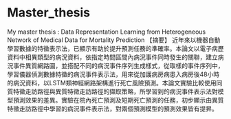 # Master_thesis
My master thesis : Data Representation Learning from Heterogeneous Network of Medical Data for Mortality Prediction
【摘要】
近年來以機器自動學習數據的特徵表示法，已顯示有助於提升預測任務的準確率。本論文以電子病歷資料中相異類型的病況資料，依指定時間區間內病況事件同時發生的關聯，建立病況事件異質網路圖，並搭配不同的病況事件序列生成樣式，從取樣的事件序列中，學習儀器偵測數據特徵的病況事件表示法，用來從加護病房病患入病房後48小時的病況資料，以LSTM類神經網路架構進行死亡風險預測。本論文實驗比較使用同質特徵走訪路徑與異質特徵走訪路徑的擷取策略，所學習到的病況事件表示法對模型預測效果的差異。實驗在院內死亡預測及短期死亡預測的任務，初步顯示由異質特徵走訪路徑中學習的病況事件表示法，對兩個預測模型的預測效果皆有提昇。
